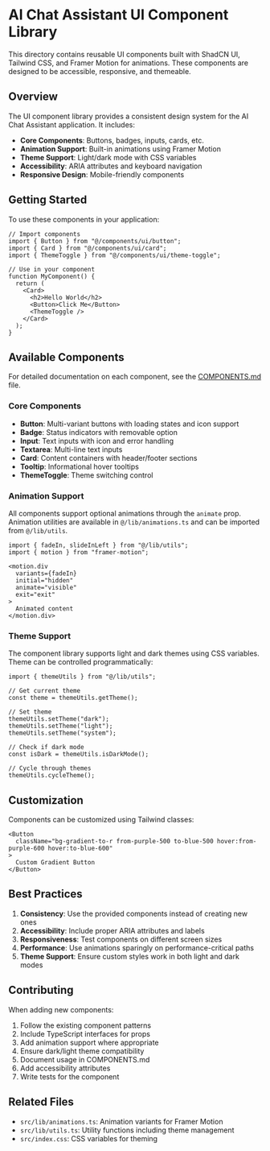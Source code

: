 # AI Chat Assistant UI Component Library

This directory contains reusable UI components built with ShadCN UI, Tailwind CSS, and Framer Motion for animations. These components are designed to be accessible, responsive, and themeable.

## Overview

The UI component library provides a consistent design system for the AI Chat Assistant application. It includes:

- **Core Components**: Buttons, badges, inputs, cards, etc.
- **Animation Support**: Built-in animations using Framer Motion
- **Theme Support**: Light/dark mode with CSS variables
- **Accessibility**: ARIA attributes and keyboard navigation
- **Responsive Design**: Mobile-friendly components

## Getting Started

To use these components in your application:

```tsx
// Import components
import { Button } from "@/components/ui/button";
import { Card } from "@/components/ui/card";
import { ThemeToggle } from "@/components/ui/theme-toggle";

// Use in your component
function MyComponent() {
  return (
    <Card>
      <h2>Hello World</h2>
      <Button>Click Me</Button>
      <ThemeToggle />
    </Card>
  );
}
```

## Available Components

For detailed documentation on each component, see the [COMPONENTS.md](./COMPONENTS.md) file.

### Core Components

- **Button**: Multi-variant buttons with loading states and icon support
- **Badge**: Status indicators with removable option
- **Input**: Text inputs with icon and error handling
- **Textarea**: Multi-line text inputs
- **Card**: Content containers with header/footer sections
- **Tooltip**: Informational hover tooltips
- **ThemeToggle**: Theme switching control

### Animation Support

All components support optional animations through the `animate` prop. Animation utilities are available in `@/lib/animations.ts` and can be imported from `@/lib/utils`.

```tsx
import { fadeIn, slideInLeft } from "@/lib/utils";
import { motion } from "framer-motion";

<motion.div
  variants={fadeIn}
  initial="hidden"
  animate="visible"
  exit="exit"
>
  Animated content
</motion.div>
```

### Theme Support

The component library supports light and dark themes using CSS variables. Theme can be controlled programmatically:

```tsx
import { themeUtils } from "@/lib/utils";

// Get current theme
const theme = themeUtils.getTheme();

// Set theme
themeUtils.setTheme("dark");
themeUtils.setTheme("light");
themeUtils.setTheme("system");

// Check if dark mode
const isDark = themeUtils.isDarkMode();

// Cycle through themes
themeUtils.cycleTheme();
```

## Customization

Components can be customized using Tailwind classes:

```tsx
<Button 
  className="bg-gradient-to-r from-purple-500 to-blue-500 hover:from-purple-600 hover:to-blue-600"
>
  Custom Gradient Button
</Button>
```

## Best Practices

1. **Consistency**: Use the provided components instead of creating new ones
2. **Accessibility**: Include proper ARIA attributes and labels
3. **Responsiveness**: Test components on different screen sizes
4. **Performance**: Use animations sparingly on performance-critical paths
5. **Theme Support**: Ensure custom styles work in both light and dark modes

## Contributing

When adding new components:

1. Follow the existing component patterns
2. Include TypeScript interfaces for props
3. Add animation support where appropriate
4. Ensure dark/light theme compatibility
5. Document usage in COMPONENTS.md
6. Add accessibility attributes
7. Write tests for the component

## Related Files

- `src/lib/animations.ts`: Animation variants for Framer Motion
- `src/lib/utils.ts`: Utility functions including theme management
- `src/index.css`: CSS variables for theming